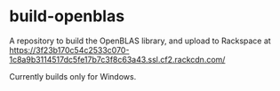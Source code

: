# build-openblas

A repository to build the OpenBLAS library, and upload to Rackspace at https://3f23b170c54c2533c070-1c8a9b3114517dc5fe17b7c3f8c63a43.ssl.cf2.rackcdn.com/

Currently builds only for Windows.
